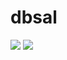 # dbsal
<img src="https://capsule-render.vercel.app/api?type=cylinder&color=auto&height=300&section=header&text=Hello%20&fontSize=40" />
<img src="https://img.shields.io/badge/linux-%23FCC624.svg?&style=for-the-badge&logo=linux&logoColor=black" />
